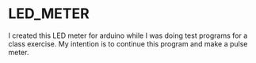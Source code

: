# LED_METER
I created this LED meter for arduino while I was doing test programs for a class exercise. My intention is to continue this program and make a pulse meter.
